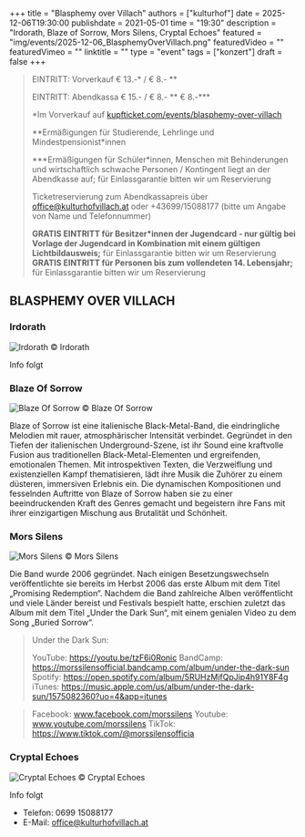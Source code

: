+++
title = "Blasphemy over Villach"
authors = ["kulturhof"]
date = 2025-12-06T19:30:00
publishdate = 2021-05-01
time = "19:30"
description = "Irdorath, Blaze of Sorrow, Mors Silens, Cryptal Echoes"
featured = "img/events/2025-12-06_BlasphemyOverVillach.png"
featuredVideo = ""
featuredVimeo = ""
linktitle = ""
type = "event"
tags = ["konzert"]
draft = false
+++

> EINTRITT: Vorverkauf € 13.-\* / € 8.- \*\*
> 
> EINTRITT: Abendkassa € 15.- / € 8.- \*\* € 8.-\*\*\*
>
> \*Im Vorverkauf auf [kupfticket.com/events/blasphemy-over-villach](https://kupfticket.com/events/blasphemy-over-villach)
>
> \*\*Ermäßigungen für Studierende, Lehrlinge und Mindestpensionist\*innen
> 
> \*\*\*Ermäßigungen für Schüler\*innen, Menschen mit Behinderungen und wirtschaftlich schwache Personen / Kontingent liegt an der Abendkasse auf; für Einlassgarantie bitten wir um Reservierung
>
> Ticketreservierung zum Abendkassapreis über office@kulturhofvillach.at oder +43699/15088177 (bitte um Angabe von Name und Telefonnummer) 
>
> **GRATIS EINTRITT für Besitzer\*innen der Jugendcard - nur gültig bei Vorlage der Jugendcard in Kombination mit einem gültigen Lichtbildausweis;** für Einlassgarantie bitten wir um Reservierung
> **GRATIS EINTRITT für Personen bis zum vollendeten 14. Lebensjahr;** für Einlassgarantie bitten wir um Reservierung

## BLASPHEMY OVER VILLACH

### Irdorath
![Irdorath](/img/events/2025-12-06_Irdorath.png)
© Irdorath

Info folgt

### Blaze Of Sorrow
![Blaze Of Sorrow](/img/events/2025-12-06_BlazeOfSorrow.png)
© Blaze Of Sorrow

Blaze of Sorrow ist eine italienische Black-Metal-Band, die eindringliche Melodien mit rauer, atmosphärischer Intensität verbindet. Gegründet in den Tiefen der italienischen Underground-Szene, ist ihr Sound eine kraftvolle Fusion aus traditionellen Black-Metal-Elementen und ergreifenden, emotionalen Themen. Mit introspektiven Texten, die Verzweiflung und existenziellen Kampf thematisieren, lädt ihre Musik die Zuhörer zu einem düsteren, immersiven Erlebnis ein. Die dynamischen Kompositionen und fesselnden Auftritte von Blaze of Sorrow haben sie zu einer beeindruckenden Kraft des Genres gemacht und begeistern ihre Fans mit ihrer einzigartigen Mischung aus Brutalität und Schönheit.

### Mors Silens
![Mors Silens](/img/events/2025-12-06_MorsSilens.png)
© Mors Silens

Die Band wurde 2006 gegründet. Nach einigen Besetzungswechseln veröffentlichte sie bereits im Herbst 2006 das erste Album mit dem Titel „Promising Redemption“. Nachdem die Band zahlreiche Alben veröffentlicht und viele Länder bereist und Festivals bespielt hatte, erschien zuletzt das Album mit dem Titel „Under the Dark Sun“, mit einem genialen Video zu dem Song „Buried Sorrow“.

> Under the Dark Sun:
> 
> YouTube: https://youtu.be/tzF6i0Ronic
> BandCamp: https://morssilensofficial.bandcamp.com/album/under-the-dark-sun
> Spotify: https://open.spotify.com/album/5RUHzMjfQpJip4h91Y8F4g
> iTunes: https://music.apple.com/us/album/under-the-dark-sun/1575082360?uo=4&app=itunes

> Facebook: www.facebook.com/morssilens
> Youtube: www.youtube.com/morssilens
> TikTok: https://www.tiktok.com/@morssilensofficia

### Cryptal Echoes
![Cryptal Echoes](/img/events/2025-12-06_CryptalEchoes.png)
© Cryptal Echoes

Info folgt






- Telefon: 0699 15088177 
- E-Mail: office@kulturhofvillach.at
